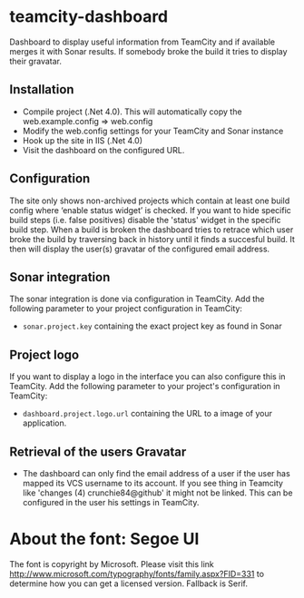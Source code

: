 teamcity-dashboard
========
Dashboard to display useful information from TeamCity and if available merges it with Sonar results. If somebody broke the build it tries to display their gravatar.

Installation
------
 * Compile project (.Net 4.0). This will automatically copy the web.example.config => web.config
 * Modify the web.config settings for your TeamCity and Sonar instance
	<add key="teamcity.baseUrl" value="http://your-teamcity-env.com"/>
	<add key="teamcity.username" value="a-valid-teamcity-username"/>
	<add key="teamcity.password" value="his-password"/>
	<add key="sonar.baseUrl" value="http://your-sonar-env.com"/>
	<add key="sonar.username" value="a-valid-teamcity-username"/>
	<add key="sonar.password" value="his-password"/> 
 * Hook up the site in IIS (.Net 4.0)
 * Visit the dashboard on the configured URL. 
 
Configuration
------
The site only shows non-archived projects which contain at least one build config where ‘enable status widget’ is checked. If you want to hide specific build steps (i.e. false positives) disable the 'status' widget in the specific build step. When a build is broken the dashboard tries to retrace which user broke the build by traversing back in history until it finds a succesful build. It then will display the user(s) gravatar of the configured email address.

Sonar integration
------
The sonar integration is done via configuration in TeamCity. Add the following parameter to your project configuration in TeamCity:
 * `sonar.project.key` containing the exact project key as found in Sonar

Project logo
------ 
If you want to display a logo in the interface you can also configure this in TeamCity. Add the following parameter to your project's configuration in TeamCity:
 * `dashboard.project.logo.url` containing the URL to a image of your application.
 
Retrieval of the users Gravatar
------
 * The dashboard can only find the email address of a user if the user has mapped its VCS username to its account. If you see thing in Teamcity like 'changes (4) crunchie84@github' it might not be linked. This can be configured in the user his settings in TeamCity.
 
About the font: Segoe UI
========
The font is copyright by Microsoft. Please visit this link http://www.microsoft.com/typography/fonts/family.aspx?FID=331 to determine how you can get a licensed version. Fallback is Serif.
